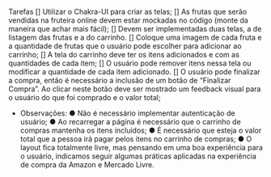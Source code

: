 Tarefas
[] Utilizar o Chakra-UI para criar as telas;
[] As frutas que serão vendidas na fruteira online devem estar mockadas no código
(monte da maneira que achar mais fácil);
[] Devem ser implementadas duas telas, a de listagem das frutas e a do carrinho.
[] Coloque uma imagem de cada fruta e a quantidade de frutas que o usuário pode
escolher para adicionar ao carrinho;
[] A tela do carrinho deve ter os itens adicionados e com as quantidades de cada item;
[] O usuário pode remover itens nessa tela ou modificar a quantidade de cada
item adicionado.
[] O usuário pode finalizar a compra, então é necessário a inclusão de um
botão de “Finalizar Compra”. Ao clicar neste botão deve ser mostrado um
feedback visual para o usuário do que foi comprado e o valor total;

- Observações:
  ● Não é necessário implementar autenticação de usuário;
  ● Ao recarregar a página é necessário que o carrinho de compras mantenha os itens
  incluídos;
  ● É necessário que esteja o valor total que a pessoa irá pagar pelos itens no carrinho
  de compras;
  ● O layout fica totalmente livre, mas pensando em uma boa experiência para o
  usuário, indicamos seguir algumas práticas aplicadas na experiência de compra da
  Amazon e Mercado Livre.
